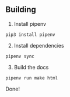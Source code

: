 ## Building

1. Install pipenv

```
pip3 install pipenv
```

2. Install dependencies

```
pipenv sync
```

3. Build the docs

```
pipenv run make html
```

Done!
